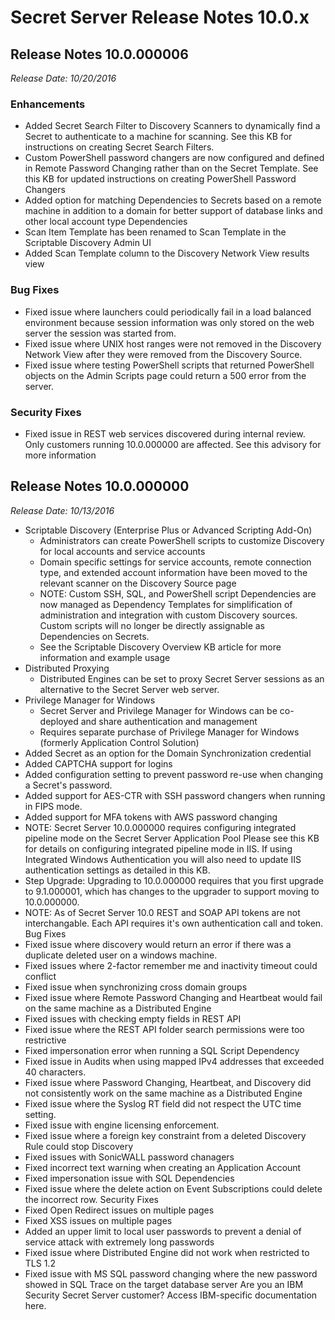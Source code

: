 [display]: # "search,content,print"
[priority]: #
[tags]: # "Release Notes"
[title]: # "Secret Server Release Notes 10.0.x"

# Secret Server Release Notes 10.0.x

## Release Notes 10.0.000006

_Release Date: 10/20/2016_

### Enhancements

- Added Secret Search Filter to Discovery Scanners to dynamically find a Secret to authenticate to a machine for scanning. See this KB for instructions on creating Secret Search Filters.
- Custom PowerShell password changers are now configured and defined in Remote Password Changing rather than on the Secret Template. See this KB for updated instructions on creating PowerShell Password Changers
- Added option for matching Dependencies to Secrets based on a remote machine in addition to a domain for better support of database links and other local account type Dependencies
- Scan Item Template has been renamed to Scan Template in the Scriptable Discovery Admin UI
- Added Scan Template column to the Discovery Network View results view

### Bug Fixes

- Fixed issue where launchers could periodically fail in a load balanced environment because session information was only stored on the web server the session was started from.
- Fixed issue where UNIX host ranges were not removed in the Discovery Network View after they were removed from the Discovery Source.
- Fixed issue where testing PowerShell scripts that returned PowerShell objects on the Admin Scripts page could return a 500 error from the server.

### Security Fixes

- Fixed issue in REST web services discovered during internal review. Only customers running 10.0.000000 are affected. See this advisory for more information

## Release Notes 10.0.000000

  _Release Date: 10/13/2016_

- Scriptable Discovery (Enterprise Plus or Advanced Scripting Add-On)
  - Administrators can create PowerShell scripts to customize Discovery for local accounts and service accounts
  - Domain specific settings for service accounts, remote connection type, and extended account information have been moved to the relevant scanner on the Discovery Source page
  - NOTE: Custom SSH, SQL, and PowerShell script Dependencies are now managed as Dependency Templates for simplification of administration and integration with custom Discovery sources. Custom scripts will no longer be directly assignable as Dependencies on Secrets.
  - See the Scriptable Discovery Overview KB article for more information and example usage
- Distributed Proxying
  - Distributed Engines can be set to proxy Secret Server sessions as an alternative to the Secret Server web server.
- Privilege Manager for Windows
  - Secret Server and Privilege Manager for Windows can be co-deployed and share authentication and management
  - Requires separate purchase of Privilege Manager for Windows (formerly Application Control Solution)
- Added Secret as an option for the Domain Synchronization credential
- Added CAPTCHA support for logins
- Added configuration setting to prevent password re-use when changing a Secret's password.
- Added support for AES-CTR with SSH password changers when running in FIPS mode.
- Added support for MFA tokens with AWS password changing
- NOTE: Secret Server 10.0.000000 requires configuring integrated pipeline mode on the Secret Server Application Pool Please see this KB for details on configuring integrated pipeline mode in IIS. If using Integrated Windows Authentication you will also need to update IIS authentication settings as detailed in this KB.
- Step Upgrade: Upgrading to 10.0.000000 requires that you first upgrade to 9.1.000001, which has changes to the upgrader to support moving to 10.0.000000.
- NOTE: As of Secret Server 10.0 REST and SOAP API tokens are not interchangable. Each API requires it's own authentication call and token. Bug Fixes
- Fixed issue where discovery would return an error if there was a duplicate deleted user on a windows machine.
- Fixed issues where 2-factor remember me and inactivity timeout could conflict
- Fixed issue when synchronizing cross domain groups
- Fixed issue where Remote Password Changing and Heartbeat would fail on the same machine as a Distributed Engine
- Fixed issues with checking empty fields in REST API
- Fixed issue where the REST API folder search permissions were too restrictive
- Fixed impersonation error when running a SQL Script Dependency
- Fixed issue in Audits when using mapped IPv4 addresses that exceeded 40 characters.
- Fixed issue where Password Changing, Heartbeat, and Discovery did not consistently work on the same machine as a Distributed Engine
- Fixed issue where the Syslog RT field did not respect the UTC time setting.
- Fixed issue with engine licensing enforcement.
- Fixed issue where a foreign key constraint from a deleted Discovery Rule could stop Discovery
- Fixed issues with SonicWALL password chanagers
- Fixed incorrect text warning when creating an Application Account
- Fixed impersonation issue with SQL Dependencies
- Fixed issue where the delete action on Event Subscriptions could delete the incorrect row. Security Fixes
- Fixed Open Redirect issues on multiple pages
- Fixed XSS issues on multiple pages
- Added an upper limit to local user passwords to prevent a denial of service attack with extremely long passwords
- Fixed issue where Distributed Engine did not work when restricted to TLS 1.2
- Fixed issue with MS SQL password changing where the new password showed in SQL Trace on the target database server Are you an IBM Security Secret Server customer? Access IBM-specific documentation here.


